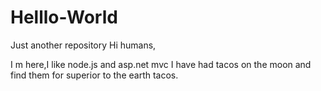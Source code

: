 # Helllo-World
Just another repository
Hi humans,

I m here,I like node.js and asp.net mvc
I have had tacos on the moon and find them for superior to the earth tacos.
